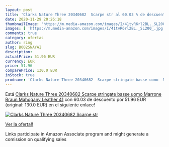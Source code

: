 ```yaml
---
layout: post
title: 'Clarks Nature Three 20340682  Scarpe str al 60.03 % de descuento'
date: 2020-11-29 20:26:18
thumbnailImage: 'https://m.media-amazon.com/images/I/41tvR6rl2BL._SL200_.jpg'
images: [ 'https://m.media-amazon.com/images/I/41tvR6rl2BL._SL200_.jpg' ]
comments: true
category: ofertas
author: ring
slug: B002SNAYAI
description:
actualPrice: 51.96 EUR
currency: EUR
price: 51.96
comparePrice: 130.0 EUR
inStock: true
prodname: 'Clarks Nature Three 20340682  Scarpe stringate basse uomo  Marrone  Braun  Mahogany Leather    41'
---
```


Está [Clarks Nature Three 20340682  Scarpe stringate basse uomo  Marrone  Braun  Mahogany Leather    41](https://www.amazon.it/dp/B002SNAYAI/?tag=tolees00-21) con 60.03 de descuento por 51.96 EUR (original: 130.0 EUR) en el siguiente enlace!

[![Clarks Nature Three 20340682  Scarpe str](https://m.media-amazon.com/images/I/41tvR6rl2BL._SL200_.jpg)](https://www.amazon.it/dp/B002SNAYAI/?tag=tolees00-21)

[Ver la oferta!!](https://www.amazon.it/dp/B002SNAYAI/?tag=tolees00-21)

Links participate in Amazon Associate program and might generate a comission on qualifying sales


